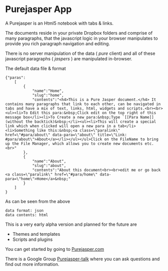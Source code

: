 Purejasper App
==============

A Purejasper is an Html5 notebook with tabs & links.

The documents reside in your private Dropbox folders and comprise of many paragraphs, that the javascript logic in your browser manipulates to provide you rich paragraph navigation and editing.

There is no server manipulation of the data ( *pure* client) and all of these javascript paragraphs ( *jaspers* ) are manipulated in-browser.

The default data file & format

    {"paras":
        [
            {
                "name":"Home",
                "slug":"home",
                "contents":"<h4>This is a Pure Jasper document.</h4> It contains many paragraphs that link to each other, can be navigated in tabs and have a mix of text, links, html, widgets and scripts.<br><br><ul><li>To Edit this para:&nbsp;Click edit on the top right of this message box</li><li>To Create a new para:&nbsp;Type `[[Para Name]] (without the backtick)&nbsp;</li><ul><li>This will create a special link which when clicked will open a new para in a tab</li><li>Something like this:&nbsp;<a class=\"paralink\" href=\"#para/about\" data-para=\"about\" title=\"Link: #para/about\">About</a></li></ul></ul>Click on the FileName to bring up the File Manager, which allows you to create new documents etc.<br>"
            },
            {
                "name":"About",
                "slug":"about",
                "contents":"About this document<br><br>edit me or go back <a class=\"paralink\" href=\"#para/home\" data-para=\"home\">Home</a>&nbsp;"
            }
        ]
    }

As can be seen from the above

    data format: json
    data contents: html

This is a very early alpha version and planned for the future are
- Themes and templates
- Scripts and plugins

You can get started by going to [Purejasper.com](http://purejasper.com)

There is a Google Group [Purejasper-talk](https://groups.google.com/forum/?fromgroups#!forum/purejasper-talk) where you can ask questions and find out more information.

